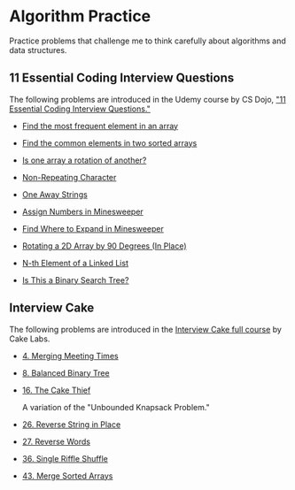 # Algorithm Practice

Practice problems that challenge me to think carefully about algorithms and data structures.

## 11 Essential Coding Interview Questions

The following problems are introduced in the Udemy course by CS Dojo, ["11 Essential Coding Interview Questions."](https://www.udemy.com/11-essential-coding-interview-questions/)

- [Find the most frequent element in an array](./Find-Most-Frequent-Element-In-Array/README.md)

- [Find the common elements in two sorted arrays](./Common-Elements-In-Two-Sorted-Arrays/README.md)

- [Is one array a rotation of another?](./Is-One-Array-a-Rotation-of-Another/README.md)

- [Non-Repeating Character](./Non-Repeating-Character/README.md)

- [One Away Strings](./One-Away-Strings/README.md)

- [Assign Numbers in Minesweeper](./Assign-Numbers-In-Minesweeper/README.md)

- [Find Where to Expand in Minesweeper](./Find-Where-to-Expand-in-Minesweeper/README.md)

- [Rotating a 2D Array by 90 Degrees (In Place)](./Rotating-2D-Array-In-Place/README.md)

- [N-th Element of a Linked List](./N-th-Element-of-a-Linked-List/README.md)

- [Is This a Binary Search Tree?](./Is-This-a-Binary-Search-Tree/README.md)

## Interview Cake

The following problems are introduced in the [Interview Cake full course](https://www.interviewcake.com/) by Cake Labs.

- [4. Merging Meeting Times](./4-Merging-Meeting-Times/README.md)

- [8. Balanced Binary Tree](./8-Balanced-Binary-Tree/README.md)

- [16. The Cake Thief](./16-The-Cake-Thief/README.md)

  A variation of the "Unbounded Knapsack Problem."

- [26. Reverse String in Place](./26-Reverse-String-in-Place/README.md)

- [27. Reverse Words](./27-Reverse-Words/README.md)

- [36. Single Riffle Shuffle](./36-Single-Riffle-Shuffle/README.md)

- [43. Merge Sorted Arrays](./43-Merge-Sorted-Arrays/README.md)
